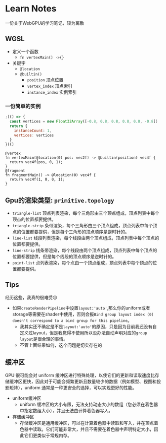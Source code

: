 # Learn Notes

一份关于WebGPU的学习笔记，较为离散

## WGSL

- 定义一个函数
  - `fn vertexMain() ->{}`
- 关键字
  - `@location`
  - `@builtin()`
    - `position` 顶点位置
    - `vertex_index` 顶点索引
    - `instance_index` 实例索引

### 一份简单的实例

```js
;(() => {
  const vertices = new Float32Array([-0.8, 0.8, 0.8, 0.8, 0.8, -0.8])
  return {
    instanceCount: 1,
    vertices: vertices
  }
})()
```

```wgsl
@vertex
fn vertexMain(@location(0) pos: vec2f) -> @builtin(position) vec4f {
  return vec4f(pos, 0, 1);
}
@fragment
fn fragmentMain() -> @location(0) vec4f {
  return vec4f(1, 0, 0, 1);
}
```

## Gpu的渲染类型: `primitive.topology`

- `triangle-list` 顶点列表渲染，每个三角形由三个顶点组成，顶点列表中每个顶点的位置都要提供。
- `triangle-strip` 条带渲染，每个三角形由三个顶点组成，顶点列表中每个顶点的位置都要提供，但是每个三角形的顶点顺序是逆时针的。
- `line-list` 线段列表渲染，每个线段由两个顶点组成，顶点列表中每个顶点的位置都要提供。
- `line-strip` 线条带渲染，每个线段由两个顶点组成，顶点列表中每个顶点的位置都要提供，但是每个线段的顶点顺序是逆时针的。
- `point-list` 点列表渲染，每个点由一个顶点组成，顶点列表中每个顶点的位置都要提供。

## Tips

经历这些，我真的很难受😣

- 如果`createRenderPipeline`中设置`layout:'auto'`,那么你的uniform或者storage等需要在shader中使用，否则会报`Bind group layout index (0) doesn't correspond to a bind group for this pipeline`。
  - 我其实还不确定是不是`layout:'auto'`的原因，只是因为目前我还没有自定义过layout，但是我觉得不使用所以没办法自动声明对应的`group layout`是很合理的事情。
  - 不管上面结果如何，这个问题是切实存在的

## 缓冲区

GPU 很可能会对 uniform 缓冲区进行特殊处理，以使它们的更新和读取速度比存储缓冲区更快，因此对于可能会频繁更新且数量较少的数据（例如模型、视图和投影矩阵），uniform 通常是一种更安全的选择，可以实现更好的性能。

- uniform缓冲区
  - uniform 缓冲区的大小有限，无法支持动态大小的数组（您必须在着色器中指定数组大小），并且无法由计算着色器写入。
- 存储缓冲区
  - 存储缓冲区是通用缓冲区，可以在计算着色器中读取和写入，并在顶点着色器中读取。它们可能非常大，并且不需要在着色器中声明特定大小，因此它们更类似于常规内存。
